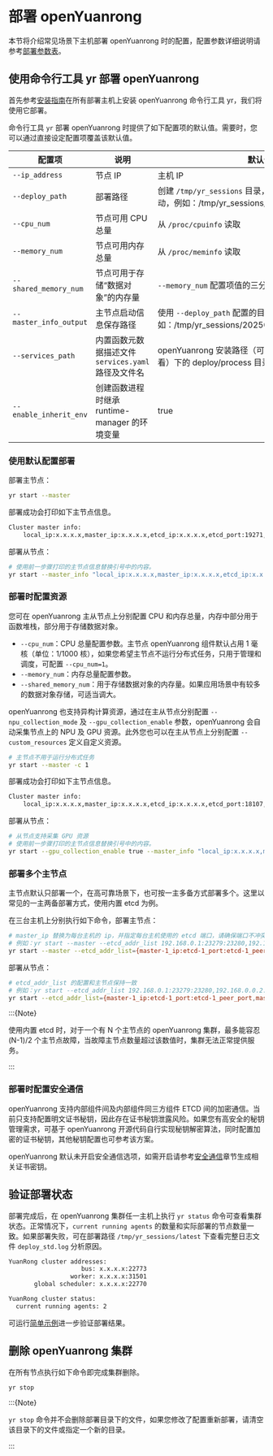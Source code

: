 # 部署 openYuanrong

本节将介绍常见场景下主机部署 openYuanrong 时的配置，配置参数详细说明请参考[部署参数表](../parameters.md)。

## 使用命令行工具 yr 部署 openYuanrong

首先参考[安装指南](../../installation.md)在所有部署主机上安装 openYuanrong 命令行工具 yr，我们将使用它部署。

命令行工具 `yr` 部署 openYuanrong 时提供了如下配置项的默认值。需要时，您可以通过直接设定配置项覆盖该默认值。

|  配置项  | 说明    |  默认值 |
| ------- | ------- | ------- |
| `--ip_address` | 节点 IP | 主机 IP |
| `--deploy_path` | 部署路径 | 创建 `/tmp/yr_sessions` 目录，并以时间戳区分多次启动，例如：/tmp/yr_sessions/20250421200740 |
| `--cpu_num` | 节点可用 CPU 总量 | 从 `/proc/cpuinfo` 读取 |
| `--memory_num` | 节点可用内存总量 | 从 `/proc/meminfo` 读取  |
| `--shared_memory_num` | 节点可用于存储“数据对象”的内存量 | `--memory_num` 配置项值的三分之一 |
| `--master_info_output` | 主节点启动信息保存路径 | 使用 `--deploy_path` 配置的目录，例如：/tmp/yr_sessions/20250421200740/master.info |
| `--services_path` | 内置函数元数据描述文件 `services.yaml` 路径及文件名 | openYuanrong 安装路径（可通过 `yr version` 命令查看）下的 deploy/process 目录 |
| `--enable_inherit_env` | 创建函数进程时继承 runtime-manager 的环境变量 | true |

### 使用默认配置部署

部署主节点：

```bash
yr start --master
```

部署成功会打印如下主节点信息。

```bash
Cluster master info:
    local_ip:x.x.x.x,master_ip:x.x.x.x,etcd_ip:x.x.x.x,etcd_port:19271,global_scheduler_port:12117,ds_master_port:17611,cluster_deployer_port:22775,etcd_peer_port:19518,bus-proxy:22487,bus:32158,ds-worker:38877,
```

部署从节点：

```bash
# 使用前一步骤打印的主节点信息替换引号中的内容。
yr start --master_info "local_ip:x.x.x.x,master_ip:x.x.x.x,etcd_ip:x.x.x.x,etcd_port:19271,global_scheduler_port:12117,ds_master_port:17611,cluster_deployer_port:22775,etcd_peer_port:19518,bus-proxy:22487,bus:32158,ds-worker:38877,"
```

### 部署时配置资源

您可在 openYuanrong 主从节点上分别配置 CPU 和内存总量，内存中部分用于函数堆栈，部分用于存储数据对象。

- `--cpu_num`：CPU 总量配置参数。主节点 openYuanrong 组件默认占用 1 毫核（单位：1/1000 核），如果您希望主节点不运行分布式任务，只用于管理和调度，可配置 `--cpu_num=1`。
- `--memory_num`：内存总量配置参数。
- `--shared_memory_num`：用于存储数据对象的内存量。如果应用场景中有较多的数据对象存储，可适当调大。

openYuanrong 也支持异构计算资源，通过在主从节点分别配置 `--npu_collection_mode` 及 `--gpu_collection_enable` 参数，openYuanrong 会自动采集节点上的 NPU 及 GPU 资源。此外您也可以在主从节点上分别配置 `--custom_resources` 定义自定义资源。

```bash
# 主节点不用于运行分布式任务
yr start --master -c 1
```

部署成功会打印如下主节点信息。

```bash
Cluster master info:
    local_ip:x.x.x.x,master_ip:x.x.x.x,etcd_ip:x.x.x.x,etcd_port:18107,global_scheduler_port:13611,ds_master_port:11647,cluster_deployer_port:22775,etcd_peer_port:17406,bus-proxy:28169,bus:38575,ds-worker:22903,
```

部署从节点：

```bash
# 从节点支持采集 GPU 资源
# 使用前一步骤打印的主节点信息替换引号中的内容。
yr start --gpu_collection_enable true --master_info "local_ip:x.x.x.x,master_ip:x.x.x.x,etcd_ip:x.x.x.x,etcd_port:18107,global_scheduler_port:13611,ds_master_port:11647,cluster_deployer_port:22775,etcd_peer_port:17406,bus-proxy:28169,bus:38575,ds-worker:22903,"
```

### 部署多个主节点

主节点默认只部署一个，在高可靠场景下，也可按一主多备方式部署多个。这里以常见的一主两备部署方式，使用内置 etcd 为例。

在三台主机上分别执行如下命令，部署主节点：

```bash
# master_ip 替换为每台主机的 ip，并指定每台主机使用的 etcd 端口，请确保端口不冲突
# 例如：yr start --master --etcd_addr_list 192.168.0.1:23279:23280,192.168.0.0.2:23279:23280,192.168.0.0.3:23279:23280
yr start --master --etcd_addr_list={master-1_ip:etcd-1_port:etcd-1_peer_port,master-2_ip:etcd-2_port:etcd-2_peer_port,master-3_ip:etcd-3_port:etcd-3_peer_port}
```

部署从节点：

```bash
# etcd_addr_list 的配置和主节点保持一致
# 例如：yr start --etcd_addr_list 192.168.0.1:23279:23280,192.168.0.0.2:23279:23280,192.168.0.0.3:23279:23280
yr start --etcd_addr_list={master-1_ip:etcd-1_port:etcd-1_peer_port,master-2_ip:etcd-2_port:etcd-2_peer_port,master-3_ip:etcd-3_port:etcd-3_peer_port}
```

:::{Note}

使用内置 etcd 时，对于一个有 N 个主节点的 openYuanrong 集群，最多能容忍 (N-1)/2 个主节点故障，当故障主节点数量超过该数值时，集群无法正常提供服务。

:::

### 部署时配置安全通信

openYuanrong 支持内部组件间及内部组件同三方组件 ETCD 间的加密通信。当前只支持配置明文证书秘钥，因此存在证书秘钥泄露风险。如果您有高安全的秘钥管理需求，可基于 openYuanrong 开源代码自行实现秘钥解密算法，同时配置加密的证书秘钥，其他秘钥配置也可参考该方案。

openYuanrong 默认未开启安全通信选项，如需开启请参考[安全通信](./security.md)章节生成相关证书密钥。

## 验证部署状态

部署完成后，在 openYuanrong 集群任一主机上执行 `yr status` 命令可查看集群状态。正常情况下，`current running agents` 的数量和实际部署的节点数量一致。如果部署失败，可在部署路径 `/tmp/yr_sessions/latest` 下查看完整日志文件 `deploy_std.log` 分析原因。

```bash
YuanRong cluster addresses:
                    bus: x.x.x.x:22773
                 worker: x.x.x.x:31501
       global scheduler: x.x.x.x:22770

YuanRong cluster status:
  current running agents: 2
```

可运行[简单示例](../../../multi_language_function_programming_interface/examples/simple-function-template.md)进一步验证部署结果。

## 删除 openYuanrong 集群

在所有节点执行如下命令即完成集群删除。

```shell
yr stop
```

:::{Note}

`yr stop` 命令并不会删除部署目录下的文件，如果您修改了配置重新部署，请清空该目录下的文件或指定一个新的目录。

:::
